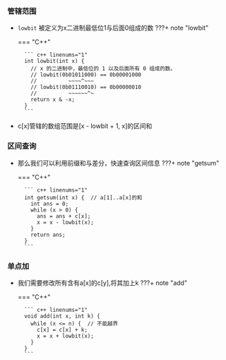 ### 管辖范围

* `lowbit` 被定义为x二进制最低位1与后面0组成的数
???+ note "lowbit"
   
    === "C++"

        ``` c++ linenums="1"
        int lowbit(int x) {
          // x 的二进制中，最低位的 1 以及后面所有 0 组成的数。
          // lowbit(0b01011000) == 0b00001000
          //          ~~~~^~~~
          // lowbit(0b01110010) == 0b00000010
          //          ~~~~~~^~
          return x & -x;
        }
        ```
* c[x]管辖的数组范围是[x - lowbit + 1, x]的区间和
### 区间查询
* 那么我们可以利用前缀和与差分，快速查询区间信息
???+ note "getsum"
   
    === "C++"

        ``` c++ linenums="1"
        int getsum(int x) {  // a[1]..a[x]的和
          int ans = 0;
          while (x > 0) {
            ans = ans + c[x];
            x = x - lowbit(x);
          }
          return ans;
        }
        ```
### 单点加
* 我们需要修改所有含有a[x]的c[y],将其加上k
???+ note "add"
   
    === "C++"

        ``` c++ linenums="1"
        void add(int x, int k) {
          while (x <= n) {  // 不能越界
            c[x] = c[x] + k;
            x = x + lowbit(x);
          }
        }
        ```